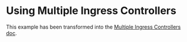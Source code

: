 # Using Multiple Ingress Controllers

This example has been transformed into the [Multiple Ingress Controllers doc](../../docs/multiple-ingress-controllers.md).
